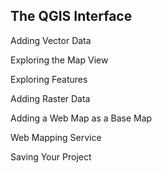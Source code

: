 ## The QGIS Interface

Adding Vector Data

Exploring the Map View

Exploring Features

Adding Raster Data

Adding a Web Map as a Base Map

Web Mapping Service

Saving Your Project
